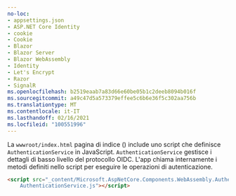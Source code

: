 ```yaml
---
no-loc:
- appsettings.json
- ASP.NET Core Identity
- cookie
- Cookie
- Blazor
- Blazor Server
- Blazor WebAssembly
- Identity
- Let's Encrypt
- Razor
- SignalR
ms.openlocfilehash: b2519eaab7a83d66e60be05b1c2deeb8094b016f
ms.sourcegitcommit: a49c47d5a573379effee5c6b6e36f5c302aa756b
ms.translationtype: MT
ms.contentlocale: it-IT
ms.lasthandoff: 02/16/2021
ms.locfileid: "100551996"
---
```

La `wwwroot/index.html` pagina di indice () include uno script che definisce `AuthenticationService` in JavaScript. `AuthenticationService` gestisce i dettagli di basso livello del protocollo OIDC. L'app chiama internamente i metodi definiti nello script per eseguire le operazioni di autenticazione.

```html
<script src="_content/Microsoft.AspNetCore.Components.WebAssembly.Authentication/
    AuthenticationService.js"></script>
```
